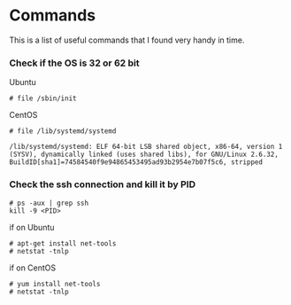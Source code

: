 # Commands

This is a list of useful commands that I found very handy in time. 

### Check if the OS is 32 or 62 bit

Ubuntu
```
# file /sbin/init
```
CentOS
```
# file /lib/systemd/systemd

/lib/systemd/systemd: ELF 64-bit LSB shared object, x86-64, version 1 (SYSV), dynamically linked (uses shared libs), for GNU/Linux 2.6.32, BuildID[sha1]=74584540f9e94865453495ad93b2954e7b07f5c6, stripped
```

### Check the ssh connection and kill it by PID

```
# ps -aux | grep ssh
kill -9 <PID>
```
if on Ubuntu
```
# apt-get install net-tools
# netstat -tnlp
```
if on CentOS
```
# yum install net-tools
# netstat -tnlp
```

